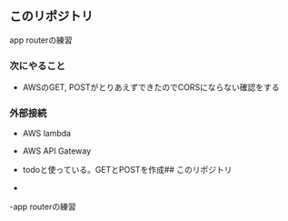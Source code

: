 ## このリポジトリ
app routerの練習

### 次にやること
- AWSのGET, POSTがとりあえずできたのでCORSにならない確認をする

### 外部接続
- AWS lambda
- AWS API Gateway

- todoと使っている。GETとPOSTを作成## このリポジトリ
-
-app routerの練習



